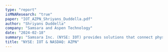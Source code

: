 ```yaml
---
type: "report"
isMNAResearch: "true"
paper: "IOT_AZPN_Shriyans_Duddella.pdf"
author: "Shriyans Duddella"
company: "Samsara and Aspen Technology"
date: "2024-02-18"
summary: "Samsara Inc. (NYSE: IOT) provides solutions that connect physical operations data to its Connected Operations Cloud in the United States and internationally. It serves transportation, wholesale and retail trade, construction, manufacturing, food and beverage, and other industries, as well as government. Aspen Technology, Inc. (NASDAQ: AZPN) provides industrial software that focuses on helping customers in asset-intensive industries worldwide. The company serves a range of asset-intensive industries, including oil and gas exploration and production. This report analyzes potential strategic alternatives between these two companies."
title: "NYSE: IOT & NASDAQ: AZPN"
---
```

